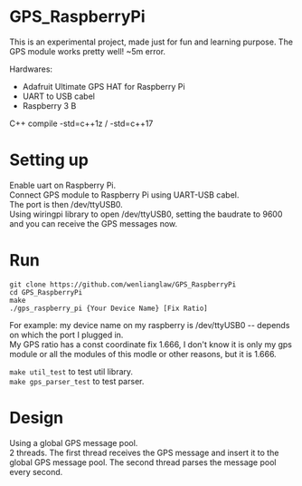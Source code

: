 # GPS_RaspberryPi
This is an experimental project, made just for fun and learning purpose.  The GPS module works pretty well!  ~5m error.

Hardwares:
  * Adafruit Ultimate GPS HAT for Raspberry Pi
  * UART to USB cabel
  * Raspberry 3 B
  
C++ compile -std=c++1z / -std=c++17

# Setting up
Enable uart on Raspberry Pi.  
Connect GPS module to Raspberry Pi using UART-USB cabel.  
The port is then /dev/ttyUSB0.  
Using wiringpi library to open /dev/ttyUSB0, setting the baudrate to 9600 and you can receive the GPS messages now.

# Run
```
git clone https://github.com/wenlianglaw/GPS_RaspberryPi
cd GPS_RaspberryPi
make
./gps_raspberry_pi {Your Device Name} [Fix Ratio]
```
For example:  my device name on my raspberry is /dev/ttyUSB0 -- depends on which the port I plugged in.  
My GPS ratio has a const coordinate fix 1.666,  I don't know it is only my gps module or all the modules of this modle or 
other reasons, but it is 1.666.

```make util_test``` to test util library.  
```make gps_parser_test``` to test parser.


# Design
Using a global GPS message pool.  
2 threads.  The first thread receives the GPS message and insert it to the global GPS message pool.  The second thread parses
the message pool every second.

